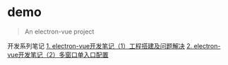 # demo

> An electron-vue project

开发系列笔记
[1. electron-vue开发笔记（1）工程搭建及问题解决](https://juejin.im/post/5eeb5113e51d45740950c661)
[2. electron-vue开发笔记（2）多窗口单入口配置](https://juejin.im/post/5ef6b0a8f265da230406281f)

